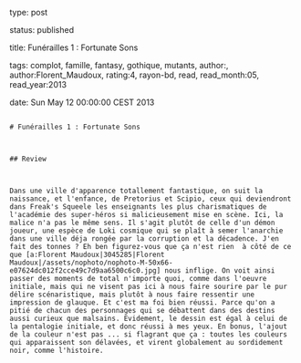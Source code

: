 type: post
status: published
title: Funérailles 1 : Fortunate Sons
tags:  complot,  famille,  fantasy,  gothique,  mutants, author:, author:Florent_Maudoux, rating:4, rayon-bd, read, read_month:05, read_year:2013
date: Sun May 12 00:00:00 CEST 2013
~~~~~~
# Funérailles 1 : Fortunate Sons

## Review

Dans une ville d'apparence totallement fantastique, on suit la naissance, et l'enfance, de Pretorius et Scipio, ceux qui deviendront dans Freak's Squeele les enseignants les plus charismatiques de l'académie des super-héros si malicieusement mise en scène. Ici, la malice n'a pas le même sens. Il s'agit plutôt de celle d'un démon joueur, une espèce de Loki cosmique qui se plaît à semer l'anarchie dans une ville déja rongée par la corruption et la décadence. J'en fait des tonnes ? Eh ben figurez-vous que ça n'est rien  à côté de ce que [a:Florent Maudoux|3045285|Florent Maudoux|/assets/nophoto/nophoto-M-50x66-e07624dc012f2cce49c7d9aa6500c6c0.jpg] nous inflige. On voit ainsi passer des moments de total n'importe quoi, comme dans l'oeuvre initiale, mais qui ne visent pas ici à nous faire sourire par le pur délire scénaristique, mais plutôt à nous faire ressentir une impression de glauque. Et c'est ma foi bien réussi. Parce qu'on a pitié de chacun des personnages qui se débattent dans des destins aussi curieux que malsains. Evidement, le dessin est égal à celui de la pentalogie initiale, et donc réussi à mes yeux. En bonus, l'ajout de la couleur n'est pas ... si flagrant que ça : toutes les couleurs qui apparaissent son délavées, et virent globalement au sordidement noir, comme l'histoire.
